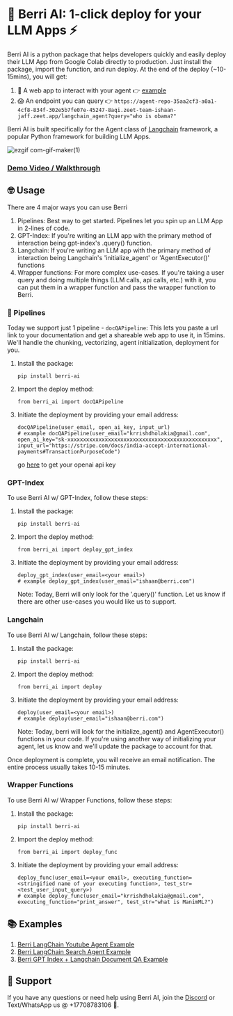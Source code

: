 # 🍇 Berri AI: 1-click deploy for your LLM Apps ⚡️

Berri AI is a python package that helps developers quickly and easily deploy their LLM App from Google Colab directly to production. Just install the package, import the function, and run deploy. At the end of the deploy (~10-15mins), you will get:

1. 🎉 A web app to interact with your agent 👉 [example](https://agent-repo-35aa2cf3-a0a1-4cf8-834f-302e5b7fe07e-45247-8aqi.zeet-team-ishaan-jaff.zeet.app/)
2. 😱 An endpoint you can query 👉 `https://agent-repo-35aa2cf3-a0a1-4cf8-834f-302e5b7fe07e-45247-8aqi.zeet-team-ishaan-jaff.zeet.app/langchain_agent?query="who is obama?"`

Berri AI is built specifically for the Agent class of [Langchain](https://github.com/hwchase17/langchain) framework, a popular Python framework for building LLM Apps.

![ezgif com-gif-maker(1)](https://user-images.githubusercontent.com/17561003/216242793-a5cc6887-3f02-4421-ae2d-1cd0df11c342.gif)

### [Demo Video / Walkthrough](https://www.loom.com/share/fd4375b4a77f4ea7802369cb06a16d43)

## 🤓 Usage

There are 4 major ways you can use Berri

1. Pipelines: Best way to get started. Pipelines let you spin up an LLM App in 2-lines of code.
2. GPT-Index: If you're writing an LLM app with the primary method of interaction being gpt-index's .query() function.
3. Langchain: If you're writing an LLM app with the primary method of interaction being Langchain's 'initialize_agent' or 'AgentExecutor()' functions
4. Wrapper functions: For more complex use-cases. If you're taking a user query and doing multiple things (LLM calls, api calls, etc.) with it, you can put them in a wrapper function and pass the wrapper function to Berri.

### 👷 Pipelines

Today we support just 1 pipeline - `docQAPipeline`: This lets you paste a url link to your documentation and get a shareable web app to use it, in 15mins. We'll handle the chunking, vectorizing, agent initialization, deployment for you.

1. Install the package:

   ```
   pip install berri-ai
   ```

2. Import the deploy method:

   ```
   from berri_ai import docQAPipeline
   ```

3. Initiate the deployment by providing your email address:
   ```
   docQAPipeline(user_email, open_ai_key, input_url)
   # example docQAPipeline(user_email="krrishdholakia@gmail.com", open_ai_key="sk-xxxxxxxxxxxxxxxxxxxxxxxxxxxxxxxxxxxxxxxxxxxxxxxx", input_url="https://stripe.com/docs/india-accept-international-payments#TransactionPurposeCode")
   ```
   go [here](https://help.openai.com/en/articles/4936850-where-do-i-find-my-secret-api-key) to get your openai api key

### GPT-Index

To use Berri AI w/ GPT-Index, follow these steps:

1. Install the package:

   ```
   pip install berri-ai
   ```

2. Import the deploy method:

   ```
   from berri_ai import deploy_gpt_index
   ```

3. Initiate the deployment by providing your email address:
   ```
   deploy_gpt_index(user_email=<your email>)
   # example deploy_gpt_index(user_email="ishaan@berri.com")
   ```
   Note: Today, Berri will only look for the '.query()' function. Let us know if there are other use-cases you would like us to support.

### Langchain

To use Berri AI w/ Langchain, follow these steps:

1. Install the package:

   ```
   pip install berri-ai
   ```

2. Import the deploy method:

   ```
   from berri_ai import deploy
   ```

3. Initiate the deployment by providing your email address:
   ```
   deploy(user_email=<your email>)
   # example deploy(user_email="ishaan@berri.com")
   ```
   Note: Today, berri will look for the initialize_agent() and AgentExecutor() functions in your code. If you're using another way of initializing your agent, let us know and we'll update the package to account for that.

Once deployment is complete, you will receive an email notification. The entire process usually takes 10-15 minutes.

### Wrapper Functions

To use Berri AI w/ Wrapper Functions, follow these steps:

1. Install the package:

   ```
   pip install berri-ai
   ```

2. Import the deploy method:

   ```
   from berri_ai import deploy_func
   ```

3. Initiate the deployment by providing your email address:
   ```
   deploy_func(user_email=<your email>, executing_function=<stringified name of your executing function>, test_str=<test_user_input_query>)
   # example deploy_func(user_email="krrishdholakia@gmail.com", executing_function="print_answer", test_str="what is ManimML?")
   ```

## 📚 Examples

1. [Berri LangChain Youtube Agent Example](https://colab.research.google.com/drive/1Do4Utp4crMSpPngDlZOXx30HFmKhtxIF?usp=sharing)
2. [Berri LangChain Search Agent Example](https://colab.research.google.com/drive/1cB-QfCaKBs2Npe58R60qf-II0wcsT6VQ?usp=sharing)
3. [Berri GPT Index + Langchain Document QA Example](https://colab.research.google.com/drive/1R4e4dd-qr4XxPbOGdAIj0ybtliSlO4Zm?usp=sharing)

## 🚨 Support

If you have any questions or need help using Berri AI, join the [Discord](https://discord.gg/KvG3azf39U) or Text/WhatsApp us @ +17708783106 📱.
